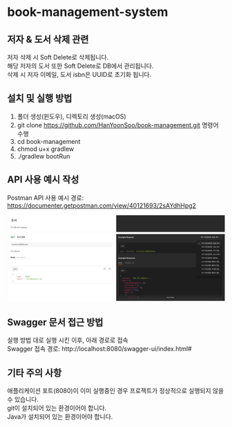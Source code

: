 # book-management-system

## 저자 & 도서 삭제 관련
저자 삭제 시 Soft Delete로 삭제됩니다.<br> 
해당 저자의 도서 또한 Soft Delete로 DB에서 관리됩니다.<br>
삭제 시 저자 이메일, 도서 isbn은 UUID로 초기화 됩니다.

## 설치 및 실행 방법
1. 폴더 생성(윈도우), 디렉토리 생성(macOS)
2. git clone https://github.com/HanYoonSoo/book-management.git 명령어 수행
3. cd book-management
4. chmod u+x gradlew
5. ./gradlew bootRun

## API 사용 예시 작성

Postman API 사용 예시 경로: https://documenter.getpostman.com/view/40121693/2sAYdhHpg2

![예시 선택 사진](images/select_example.png)

## Swagger 문서 접근 방법

실행 방법 대로 실행 시킨 이후, 아래 경로로 접속<br>
Swagger 접속 경로: http://localhost:8080/swagger-ui/index.html#

## 기타 주의 사항
애플리케이션 포트(8080)이 이미 실행중인 경우 프로젝트가 정상적으로 실행되지 않을 수 있습니다.<br>
git이 설치되어 있는 환경이어야 합니다.<br>
Java가 설치되어 있는 환경이어야 합니다.<br>

